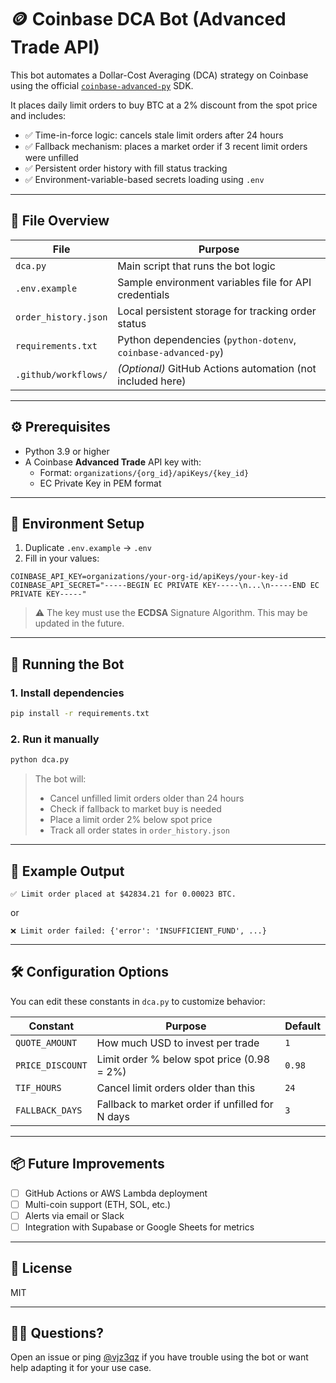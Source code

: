 # 🪙 Coinbase DCA Bot (Advanced Trade API)

This bot automates a Dollar-Cost Averaging (DCA) strategy on Coinbase using the official [`coinbase-advanced-py`](https://pypi.org/project/coinbase-advanced-py/) SDK.

It places daily limit orders to buy BTC at a 2% discount from the spot price and includes:

- ✅ Time-in-force logic: cancels stale limit orders after 24 hours
- ✅ Fallback mechanism: places a market order if 3 recent limit orders were unfilled
- ✅ Persistent order history with fill status tracking
- ✅ Environment-variable-based secrets loading using `.env`

---

## 📁 File Overview

| File                 | Purpose                                                       |
| -------------------- | ------------------------------------------------------------- |
| `dca.py`             | Main script that runs the bot logic                           |
| `.env.example`       | Sample environment variables file for API credentials         |
| `order_history.json` | Local persistent storage for tracking order status            |
| `requirements.txt`   | Python dependencies (`python-dotenv`, `coinbase-advanced-py`) |
| `.github/workflows/` | _(Optional)_ GitHub Actions automation (not included here)    |

---

## ⚙️ Prerequisites

- Python 3.9 or higher
- A Coinbase **Advanced Trade** API key with:
  - Format: `organizations/{org_id}/apiKeys/{key_id}`
  - EC Private Key in PEM format

---

## 🔐 Environment Setup

1. Duplicate `.env.example` → `.env`
2. Fill in your values:

```env
COINBASE_API_KEY=organizations/your-org-id/apiKeys/your-key-id
COINBASE_API_SECRET="-----BEGIN EC PRIVATE KEY-----\n...\n-----END EC PRIVATE KEY-----"
```

> ⚠️ The key must use the **ECDSA** Signature Algorithm. This may be updated in the future.

---

## 🚀 Running the Bot

### 1. Install dependencies

```bash
pip install -r requirements.txt
```

### 2. Run it manually

```bash
python dca.py
```

> The bot will:
>
> - Cancel unfilled limit orders older than 24 hours
> - Check if fallback to market buy is needed
> - Place a limit order 2% below spot price
> - Track all order states in `order_history.json`

---

## 🧪 Example Output

```
✅ Limit order placed at $42834.21 for 0.00023 BTC.
```

or

```
❌ Limit order failed: {'error': 'INSUFFICIENT_FUND', ...}
```

---

## 🛠 Configuration Options

You can edit these constants in `dca.py` to customize behavior:

| Constant         | Purpose                                         | Default |
| ---------------- | ----------------------------------------------- | ------- |
| `QUOTE_AMOUNT`   | How much USD to invest per trade                | `1`     |
| `PRICE_DISCOUNT` | Limit order % below spot price (0.98 = 2%)      | `0.98`  |
| `TIF_HOURS`      | Cancel limit orders older than this             | `24`    |
| `FALLBACK_DAYS`  | Fallback to market order if unfilled for N days | `3`     |

---

## 📦 Future Improvements

- [ ] GitHub Actions or AWS Lambda deployment
- [ ] Multi-coin support (ETH, SOL, etc.)
- [ ] Alerts via email or Slack
- [ ] Integration with Supabase or Google Sheets for metrics

---

## 📄 License

MIT

---

## 🙋‍♂️ Questions?

Open an issue or ping [@vjz3qz](https://github.com/vjz3qz) if you have trouble using the bot or want help adapting it for your use case.

```

```

```

```
